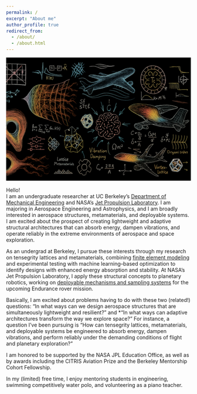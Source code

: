 ```yaml
---
permalink: /
excerpt: "About me"
author_profile: true
redirect_from: 
  - /about/
  - /about.html
---
```


<meta name="google-site-verification" content="IKWcumIqjiwixMwKcvKIPQm74rjGRsKYL7-2aUKf-14" />

![Banner](/images/leirebanner.png)

Hello!  
I am an undergraduate researcher at UC Berkeley’s [Department of Mechanical Engineering](https://me.berkeley.edu/) and NASA’s [Jet Propulsion Laboratory](https://www.jpl.nasa.gov/). I am majoring in Aerospace Engineering and Astrophysics, and I am broadly interested in aerospace structures, metamaterials, and deployable systems. I am excited about the prospect of creating lightweight and adaptive structural architectures that can absorb energy, dampen vibrations, and operate reliably in the extreme environments of aerospace and space exploration.  

As an undergrad at Berkeley, I pursue these interests through my research on tensegrity lattices and metamaterials, combining [finite element modeling](https://www.ansys.com/products/structures/ansys-mechanical) and experimental testing with machine learning–based optimization to identify designs with enhanced energy absorption and stability. At NASA’s Jet Propulsion Laboratory, I apply these structural concepts to planetary robotics, working on [deployable mechanisms and sampling systems](https://www.jpl.nasa.gov/missions) for the upcoming Endurance rover mission.  

Basically, I am excited about problems having to do with these two (related!) questions: “In what ways can we design aerospace structures that are simultaneously lightweight and resilient?” and *“In what ways can adaptive architectures transform the way we explore space?” For instance, a question I’ve been pursuing is “How can tensegrity lattices, metamaterials, and deployable systems be engineered to absorb energy, dampen vibrations, and perform reliably under the demanding conditions of flight and planetary exploration?”  

I am honored to be supported by the NASA JPL Education Office, as well as by awards including the CITRIS Aviation Prize and the Berkeley Mentorship Cohort Fellowship.  

In my (limited) free time, I enjoy mentoring students in engineering, swimming competitively water polo, and volunteering as a piano teacher.  
